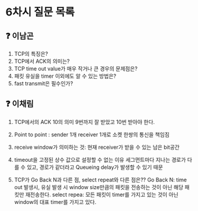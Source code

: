 # 6차시 질문 목록

## ❓ 이남곤

1. TCP의 특징은?
2. TCP에서 ACK의 의미는?
3. TCP time out value가 매우 작거나 큰 경우의 문제점은?
4. 패킷 유실을 timer 이외에도 알 수 있는 방법은?
5. fast transmit은 필수인가?

## ❓ 이채림
1. TCP에서의 ACK 10의 의미
    9번까지 잘 받았고 10번 받아야 한다. 
    
2. Point to point : sender 1개 receiver 1개로 소켓 한쌍의 통신을 책임짐

3. receive window가 의미하는 것: 현재 receiver가 받을 수 있는 남은 bit공간

4. timeout을 고정된 상수 값으로 설정할 수 없는 이유
    세그먼트마다 지나는 경로가 다를 수 있고, 경로가 같더라고 Queueing delay가 발생할 수 있기 때문
    
5. TCP가 Go Back N과 다른 점, select repeat와 다른 점은??
    Go Back N: time out 발생시, 유실 발생 시 window size만큼의 패킷을 전송하는 것이 아닌 해당 패킷만 재전송한다.
    select repea: 모든 패킷이 timer를 가지고 있는 것이 아닌 window의 대표 timer를 가지고 있다.
